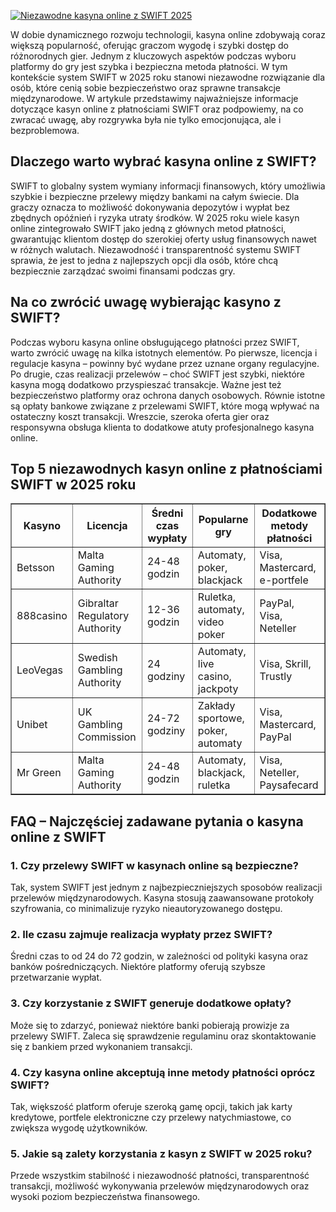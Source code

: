 [![Niezawodne kasyna online z SWIFT 2025](https://123-caf.pages.dev/gitsignup.png)](https://vrmoo.ru/Bt82HjjY)

<div>   <p>W dobie dynamicznego rozwoju technologii, kasyna online zdobywają coraz większą popularność, oferując graczom wygodę i szybki dostęp do różnorodnych gier. Jednym z kluczowych aspektów podczas wyboru platformy do gry jest szybka i bezpieczna metoda płatności. W tym kontekście system SWIFT w 2025 roku stanowi niezawodne rozwiązanie dla osób, które cenią sobie bezpieczeństwo oraz sprawne transakcje międzynarodowe. W artykule przedstawimy najważniejsze informacje dotyczące kasyn online z płatnościami SWIFT oraz podpowiemy, na co zwracać uwagę, aby rozgrywka była nie tylko emocjonująca, ale i bezproblemowa.</p>    <h2>Dlaczego warto wybrać kasyna online z SWIFT?</h2>   <p>SWIFT to globalny system wymiany informacji finansowych, który umożliwia szybkie i bezpieczne przelewy między bankami na całym świecie. Dla graczy oznacza to możliwość dokonywania depozytów i wypłat bez zbędnych opóźnień i ryzyka utraty środków. W 2025 roku wiele kasyn online zintegrowało SWIFT jako jedną z głównych metod płatności, gwarantując klientom dostęp do szerokiej oferty usług finansowych nawet w różnych walutach. Niezawodność i transparentność systemu SWIFT sprawia, że jest to jedna z najlepszych opcji dla osób, które chcą bezpiecznie zarządzać swoimi finansami podczas gry.</p>    <h2>Na co zwrócić uwagę wybierając kasyno z SWIFT?</h2>   <p>Podczas wyboru kasyna online obsługującego płatności przez SWIFT, warto zwrócić uwagę na kilka istotnych elementów. Po pierwsze, licencja i regulacje kasyna – powinny być wydane przez uznane organy regulacyjne. Po drugie, czas realizacji przelewów – choć SWIFT jest szybki, niektóre kasyna mogą dodatkowo przyspieszać transakcje. Ważne jest też bezpieczeństwo platformy oraz ochrona danych osobowych. Równie istotne są opłaty bankowe związane z przelewami SWIFT, które mogą wpływać na ostateczny koszt transakcji. Wreszcie, szeroka oferta gier oraz responsywna obsługa klienta to dodatkowe atuty profesjonalnego kasyna online.</p>    <h2>Top 5 niezawodnych kasyn online z płatnościami SWIFT w 2025 roku</h2>   <table border="1" cellpadding="8" cellspacing="0">     <thead>       <tr>         <th>Kasyno</th>         <th>Licencja</th>         <th>Średni czas wypłaty</th>         <th>Popularne gry</th>         <th>Dodatkowe metody płatności</th>       </tr>     </thead>     <tbody>       <tr>         <td>Betsson</td>         <td>Malta Gaming Authority</td>         <td>24-48 godzin</td>         <td>Automaty, poker, blackjack</td>         <td>Visa, Mastercard, e-portfele</td>       </tr>       <tr>         <td>888casino</td>         <td>Gibraltar Regulatory Authority</td>         <td>12-36 godzin</td>         <td>Ruletka, automaty, video poker</td>         <td>PayPal, Visa, Neteller</td>       </tr>       <tr>         <td>LeoVegas</td>         <td>Swedish Gambling Authority</td>         <td>24 godziny</td>         <td>Automaty, live casino, jackpoty</td>         <td>Visa, Skrill, Trustly</td>       </tr>       <tr>         <td>Unibet</td>         <td>UK Gambling Commission</td>         <td>24-72 godziny</td>         <td>Zakłady sportowe, poker, automaty</td>         <td>Visa, Mastercard, PayPal</td>       </tr>       <tr>         <td>Mr Green</td>         <td>Malta Gaming Authority</td>         <td>24-48 godzin</td>         <td>Automaty, blackjack, ruletka</td>         <td>Visa, Neteller, Paysafecard</td>       </tr>     </tbody>   </table>    <h2>FAQ – Najczęściej zadawane pytania o kasyna online z SWIFT</h2>   <h3>1. Czy przelewy SWIFT w kasynach online są bezpieczne?</h3>   <p>Tak, system SWIFT jest jednym z najbezpieczniejszych sposobów realizacji przelewów międzynarodowych. Kasyna stosują zaawansowane protokoły szyfrowania, co minimalizuje ryzyko nieautoryzowanego dostępu.</p>    <h3>2. Ile czasu zajmuje realizacja wypłaty przez SWIFT?</h3>   <p>Średni czas to od 24 do 72 godzin, w zależności od polityki kasyna oraz banków pośredniczących. Niektóre platformy oferują szybsze przetwarzanie wypłat.</p>    <h3>3. Czy korzystanie z SWIFT generuje dodatkowe opłaty?</h3>   <p>Może się to zdarzyć, ponieważ niektóre banki pobierają prowizje za przelewy SWIFT. Zaleca się sprawdzenie regulaminu oraz skontaktowanie się z bankiem przed wykonaniem transakcji.</p>    <h3>4. Czy kasyna online akceptują inne metody płatności oprócz SWIFT?</h3>   <p>Tak, większość platform oferuje szeroką gamę opcji, takich jak karty kredytowe, portfele elektroniczne czy przelewy natychmiastowe, co zwiększa wygodę użytkowników.</p>    <h3>5. Jakie są zalety korzystania z kasyn z SWIFT w 2025 roku?</h3>   <p>Przede wszystkim stabilność i niezawodność płatności, transparentność transakcji, możliwość wykonywania przelewów międzynarodowych oraz wysoki poziom bezpieczeństwa finansowego.</p> </div>